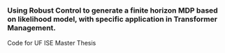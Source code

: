 ### Using Robust Control to generate a finite horizon MDP based on likelihood model, with specific application in Transformer Management.

Code for UF ISE Master Thesis
